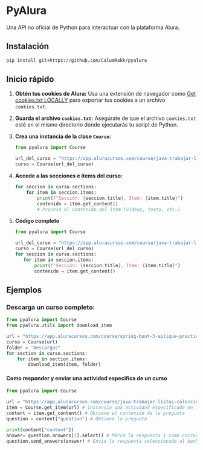 # PyAlura

Una API no oficial de Python para interactuar con la plataforma Alura.

## Instalación

```bash
pip install git+https://github.com/CalumRakk/pyalura
```

## Inicio rápido

1. **Obtén tus cookies de Alura:** Usa una extensión de navegador como [Get cookies.txt LOCALLY](https://chromewebstore.google.com/detail/get-cookiestxt-locally/cclelndahbckbenkjhflpdbgdldlbecc) para exportar tus cookies a un archivo `cookies.txt`.
2. **Guarda el archivo `cookies.txt`:** Asegúrate de que el archivo `cookies.txt` esté en el mismo directorio donde ejecutarás tu script de Python.
3. **Crea una instancia de la clase `Course`:**

   ```python
   from pyalura import Course

   url_del_curso = "https://app.aluracursos.com/course/java-trabajar-listas-colecciones-datos/"
   curso = Course(url_del_curso)
   ```

4. **Accede a las secciones e items del curso:**
   ```python
   for seccion in curso.sections:
       for item in seccion.items:
           print(f"Sección: {seccion.title}, Item: {item.title}")
           contenido = item.get_content()
           # Procesa el contenido del item (videos, texto, etc.)
   ```

5. **Código completo**

    ```python
    from pyalura import Course

    url_del_curso = "https://app.aluracursos.com/course/java-trabajar-listas-colecciones-datos/"
    curso = Course(url_del_curso)
    for seccion in curso.sections:
       for item in seccion.items:
           print(f"Sección: {seccion.title}, Item: {item.title}")
           contenido = item.get_content()
    ```


## Ejemplos

### Descarga un curso completo:


```python
from pyalura import Course
from pyalura.utils import download_item

url = "https://app.aluracursos.com/course/spring-boot-3-aplique-practicas-proteja-api-rest"
curso = Course(url)
folder = "Descargas"
for section in curso.sections:
    for item in section.items:
        download_item(item, folder)

```

#### **Como responder y enviar una actividad especifica de un curso**

```python
from pyalura import Course

url = "https://app.aluracursos.com/course/java-trabajar-listas-colecciones-datos/task/86025"
item = Course.get_item(url) # Instancia una actividad especificada en la url
content = item.get_content() # Obtiene el contenido de la pregunta
question = content["question"] # Obtiene la pregunta

print(content["content"])
answer= question.answers[1].select() # Marca la respuesta 1 como correcta.
question.send_answers(answer) # Envia la respuesta seleccionada al backend
```
